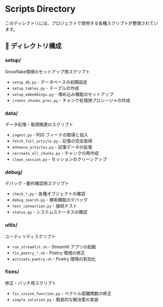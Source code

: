 # Scripts Directory

このディレクトリには、プロジェクトで使用する各種スクリプトが整理されています。

## 📁 ディレクトリ構成

### setup/
Snowflake環境のセットアップ用スクリプト
- `setup_db.py` - データベースの初期設定
- `setup_tables.py` - テーブルの作成
- `setup_embeddings.py` - 埋め込み機能のセットアップ
- `create_chunks_proc.py` - チャンク処理用プロシージャの作成

### data/
データ処理・取得関連のスクリプト
- `ingest.py` - RSS フィードの取得と投入
- `fetch_full_article.py` - 記事の完全取得
- `enhance_articles.py` - 記事データの拡張
- `recreate_all_chunks.py` - チャンクの再作成
- `clean_session.py` - セッションのクリーンアップ

### debug/
デバッグ・動作確認用スクリプト
- `check_*.py` - 各種オブジェクトの確認
- `debug_search.py` - 検索機能のデバッグ
- `test_connection.py` - 接続テスト
- `status.py` - システムステータスの確認

### utils/
ユーティリティスクリプト
- `run_streamlit.sh` - Streamlit アプリの起動
- `fix_poetry_*.sh` - Poetry 環境の修正
- `activate_poetry.sh` - Poetry 環境の有効化

### fixes/
修正・パッチ用スクリプト
- `fix_cosine_function.py` - ベクトル距離関数の修正
- `simple_solution.py` - 簡易的な解決策の実装
